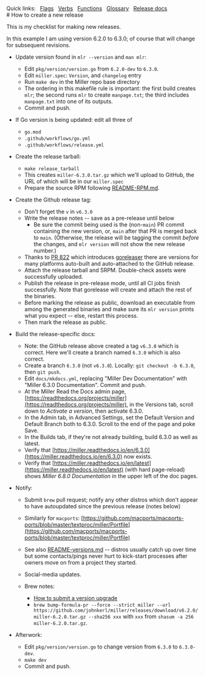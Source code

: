 <!---  PLEASE DO NOT EDIT DIRECTLY. EDIT THE .md.in FILE PLEASE. --->
<div>
<span class="quicklinks">
Quick links:
&nbsp;
<a class="quicklink" href="../reference-main-flag-list/index.html">Flags</a>
&nbsp;
<a class="quicklink" href="../reference-verbs/index.html">Verbs</a>
&nbsp;
<a class="quicklink" href="../reference-dsl-builtin-functions/index.html">Functions</a>
&nbsp;
<a class="quicklink" href="../glossary/index.html">Glossary</a>
&nbsp;
<a class="quicklink" href="../release-docs/index.html">Release docs</a>
</span>
</div>
# How to create a new release

This is my checklist for making new releases.

In this example I am using version 6.2.0 to 6.3.0; of course that will change for subsequent revisions.

* Update version found in `mlr --version` and `man mlr`:

    * Edit `pkg/version/version.go` from `6.2.0-dev` to `6.3.0`.
    * Edit `miller.spec`: `Version`, and `changelog` entry
    * Run `make dev` in the Miller repo base directory
    * The ordering in this makefile rule is important: the first build creates `mlr`; the second runs `mlr` to create `manpage.txt`; the third includes `manpage.txt` into one of its outputs.
    * Commit and push.

* If Go version is being updated: edit all three of

  * `go.mod`
  * `.github/workflows/go.yml`
  * `.github/workflows/release.yml`

* Create the release tarball:

    * `make release_tarball`
    * This creates `miller-6.3.0.tar.gz` which we'll upload to GitHub, the URL of which will be in our `miller.spec`
    * Prepare the source RPM following [README-RPM.md](https://github.com/johnkerl/miller/blob/main/README-RPM.md).

* Create the Github release tag:

    * Don't forget the `v` in `v6.3.0`
    * Write the release notes -- save as a pre-release until below
        * Be sure the commit being used is the (non-`main`) PR commit containing the new version, or, `main` after that PR is merged back to `main`. (Otherwise, the release will be tagging the commit _before_ the changes, and `mlr version` will not show the new release number.)
    * Thanks to [PR 822](https://github.com/johnkerl/miller/pull/822) which introduces [goreleaser](https://github.com/johnkerl/miller/blob/main/.goreleaser.yml) there are versions for many platforms auto-built and auto-attached to the GitHub release.
    * Attach the release tarball and SRPM. Double-check assets were successfully uploaded.
    * Publish the release in pre-release mode, until all CI jobs finish successfully. Note that gorelease will create and attach the rest of the binaries.
    * Before marking the release as public, download an executable from among the generated binaries and make sure its `mlr version` prints what you expect -- else, restart this process.
    * Then mark the release as public.

* Build the release-specific docs:

    * Note: the GitHub release above created a tag `v6.3.0` which is correct. Here we'll create a branch named `6.3.0` which is also correct.
    * Create a branch `6.3.0` (not `v6.3.0`). Locally: `git checkout -b 6.3.0`, then `git push`.
    * Edit `docs/mkdocs.yml`, replacing "Miller Dev Documentation" with "Miller 6.3.0 Documentation". Commit and push.
    * At the Miller Read the Docs admin page, [https://readthedocs.org/projects/miller](https://readthedocs.org/projects/miller), in the Versions tab, scroll down to _Activate a version_, then activate 6.3.0.
    * In the Admin tab, in Advanced Settings, set the Default Version and Default Branch both to 6.3.0. Scroll to the end of the page and poke Save.
    * In the Builds tab, if they're not already building,  build 6.3.0 as well as latest.
    * Verify that [https://miller.readthedocs.io/en/6.3.0](https://miller.readthedocs.io/en/6.3.0) now exists.
    * Verify that [https://miller.readthedocs.io/en/latest](https://miller.readthedocs.io/en/latest) (with hard page-reload) shows _Miller 6.8.0 Documentation_ in the upper left of the doc pages.

* Notify:

    * Submit `brew` pull request; notify any other distros which don't appear to have autoupdated since the previous release (notes below)
    * Similarly for `macports`: [https://github.com/macports/macports-ports/blob/master/textproc/miller/Portfile](https://github.com/macports/macports-ports/blob/master/textproc/miller/Portfile)
    * See also [README-versions.md](https://github.com/johnkerl/miller/blob/main/README-versions.md) -- distros usually catch up over time but some contacts/pings never hurt to kick-start processes after owners move on from a project they started.
    * Social-media updates.
    * Brew notes:

        * [How to submit a version upgrade](https://github.com/Homebrew/homebrew-core/blob/HEAD/CONTRIBUTING.md#to-submit-a-version-upgrade-for-the-foo-formula)
        * `brew bump-formula-pr --force --strict miller --url https://github.com/johnkerl/miller/releases/download/v6.2.0/miller-6.2.0.tar.gz --sha256 xxx` with `xxx` from `shasum -a 256 miller-6.2.0.tar.gz`.

* Afterwork:

    * Edit `pkg/version/version.go` to change version from `6.3.0` to `6.3.0-dev`.
    * `make dev`
    * Commit and push.
